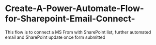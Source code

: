 # Create-A-Power-Automate-Flow-for-Sharepoint-Email-Connect-
This flow is to connect a MS From with SharePoint list, further automated email and SharePoint update once form submitted 
